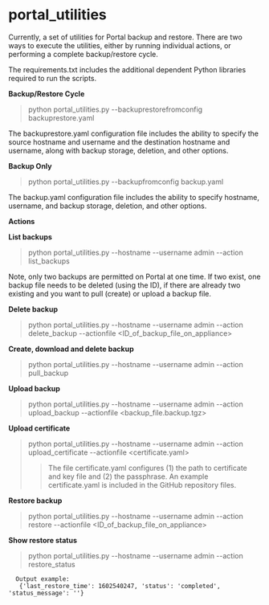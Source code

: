 # portal_utilities

Currently, a set of utilities for Portal backup and restore. There are two ways to execute the utilities, either by running individual actions, or performing a complete backup/restore cycle.

The requirements.txt includes the additional dependent Python libraries required to run the scripts.

<b>Backup/Restore Cycle</b>

> python portal_utilities.py --backuprestorefromconfig backuprestore.yaml

The backuprestore.yaml configuration file includes the ability to specify the source hostname and username and the destination hostname and username, along with backup storage, deletion, and other options.

<b>Backup Only</b>

> python portal_utilities.py --backupfromconfig backup.yaml

The backup.yaml configuration file includes the ability to specify hostname, username, and backup storage, deletion, and other options.

<b>Actions</b>

<b>List backups</b>

> python portal_utilities.py --hostname <hostname> --username admin --action list_backups

Note, only two backups are permitted on Portal at one time. If two exist, one backup file needs to be deleted (using the ID), if there are already two existing and you want to pull (create) or upload a backup file.

<b>Delete backup</b>

> python portal_utilities.py --hostname <hostname> --username admin --action delete_backup --actionfile <ID_of_backup_file_on_appliance>

<b>Create, download and delete backup</b>

> python portal_utilities.py --hostname <hostname> --username admin --action pull_backup

<b>Upload backup</b>

> python portal_utilities.py --hostname <hostname> --username admin --action upload_backup --actionfile <backup_file.backup.tgz>

<b>Upload certificate</b>

> python portal_utilities.py --hostname <hostname> --username admin --action upload_certificate --actionfile <certificate.yaml>
>> The file certificate.yaml configures (1) the path to certificate and key file and (2) the passphrase.
>> An example certificate.yaml is included in the GitHub repository files.

<b>Restore backup</b>

> python portal_utilities.py --hostname <hostname> --username admin --action restore --actionfile <ID_of_backup_file_on_appliance>

<b>Show restore status</b>
  
> python portal_utilities.py --hostname <hostname> --username admin --action restore_status
```
  Output example:
   {'last_restore_time': 1602540247, 'status': 'completed', 'status_message': ''}
```
